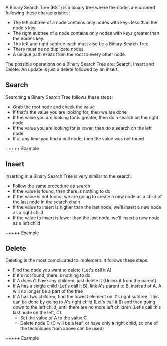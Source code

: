 A Binary Search Tree (BST) is a binary tree where the nodes are ordered following these characteristics:

- The left subtree of a node contains only nodes with keys less than the node's key.
- The right subtree of a node contains only nodes with keys greater than the node's key.
- The left and right subtree each must also be a Binary Search Tree.
- There must be no duplicate nodes.
- A unique path exists from the root to every other node.

The possible operations on a Binary Search Tree are: Search, Insert and Delete. An update is just a delete followed by an insert.

## Search

Searching a Binary Search Tree follows these steps:

- Grab the root node and check the value
- If that's the value you are looking for, then we are done
- If the value you are looking for is greater, then do a search on the right node
- If the value you are looking for is lower, then do a search on the left node
- If at any time you find a null node, then the value was not found

+++++ Example

## Insert

Inserting in a Binary Search Tree is very similar to the search:

- Follow the same procedure as search
- If the value is found, then there is nothing to do
- If the value is not found, we are going to create a new node as a child of the last node in the search chain
- If the value to insert is higher than the last node, we'll insert a new node as a right child
- If the value to insert is lower than the last node, we'll insert a new node as a left child

+++++ Example

## Delete

Deleting is the most complicated to implement. It follows these steps:

- Find the node you want to delete (Let's call it A)
- If it's not found, there is nothing to do
- If A doesn't have any children, just delete it (Unlink it from the parent)
- If A has a single child (Let's call it B), link A's parent to B, instead of A. A will no longer be a part of the tree
- If A has two children, find the lowest element on it's right subtree. This can be done by going to A's right child (Let's call it B) and then going down to the left child, until there are no more left children (Let's call this last node on the left, C).
  - Set the value of A to the value C
  - Delete node C (C will be a leaf, or have only a right child, so one of the techniques from above can be used)

+++++ Example
